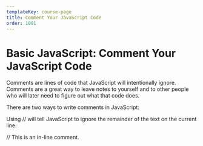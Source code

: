 ```yaml
---
templateKey: course-page
title: Comment Your JavaScript Code
order: 1001
---
```


# Basic JavaScript: Comment Your JavaScript Code

Comments are lines of code that JavaScript will intentionally ignore. Comments are a great way to leave notes to yourself and to other people who will later need to figure out what that code does.

There are two ways to write comments in JavaScript:

Using // will tell JavaScript to ignore the remainder of the text on the current line:

// This is an in-line comment.